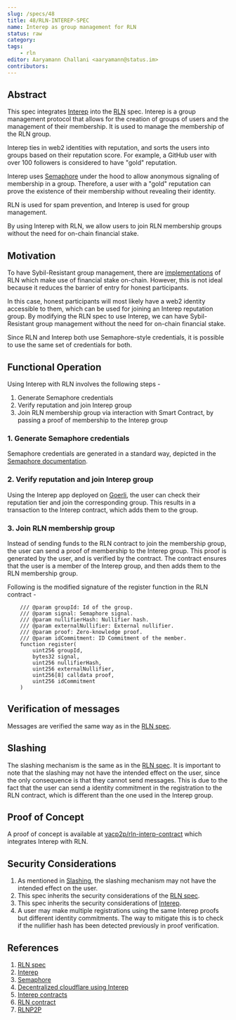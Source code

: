 ```yaml
---
slug: /specs/48
title: 48/RLN-INTEREP-SPEC
name: Interep as group management for RLN
status: raw
category:  
tags: 
    - rln
editor: Aaryamann Challani <aaryamann@status.im>
contributors:
---
```


## Abstract

This spec integrates [Interep](https://interep.link) into the [RLN](https://rlnp2p.vac.dev/) spec. 
Interep is a group management protocol that allows for the creation of groups of users and the management of their membership. 
It is used to manage the membership of the RLN group.

Interep ties in web2 identities with reputation, and sorts the users into groups based on their reputation score.
For example, a GitHub user with over 100 followers is considered to have "gold" reputation.

Interep uses [Semaphore](https://semaphore.appliedzkp.org/) under the hood to allow anonymous signaling of membership in a group.
Therefore, a user with a "gold" reputation can prove the existence of their membership without revealing their identity.

RLN is used for spam prevention, and Interep is used for group management.

By using Interep with RLN, we allow users to join RLN membership groups without the need for on-chain financial stake.

## Motivation

To have Sybil-Resistant group management, there are [implementations](https://github.com/vacp2p/rln-contract) of RLN which make use of financial stake on-chain.
However, this is not ideal because it reduces the barrier of entry for honest participants.

In this case, honest participants will most likely have a web2 identity accessible to them, which can be used for joining an Interep reputation group.
By modifying the RLN spec to use Interep, we can have Sybil-Resistant group management without the need for on-chain financial stake.

Since RLN and Interep both use Semaphore-style credentials, it is possible to use the same set of credentials for both.

## Functional Operation

Using Interep with RLN involves the following steps -

1. Generate Semaphore credentials 
2. Verify reputation and join Interep group
3. Join RLN membership group via interaction with Smart Contract, by passing a proof of membership to the Interep group

### 1. Generate Semaphore credentials

Semaphore credentials are generated in a standard way, depicted in the [Semaphore documentation](https://semaphore.appliedzkp.org/docs/guides/identities#create-deterministic-identities).

### 2. Verify reputation and join Interep group

Using the Interep app deployed on [Goerli](https://goerli.interep.link/), the user can check their reputation tier and join the corresponding group.
This results in a transaction to the Interep contract, which adds them to the group.

### 3. Join RLN membership group

Instead of sending funds to the RLN contract to join the membership group, the user can send a proof of membership to the Interep group.
This proof is generated by the user, and is verified by the contract.
The contract ensures that the user is a member of the Interep group, and then adds them to the RLN membership group.

Following is the modified signature of the register function in the RLN contract -

```solidity
    /// @param groupId: Id of the group.
    /// @param signal: Semaphore signal.
    /// @param nullifierHash: Nullifier hash.
    /// @param externalNullifier: External nullifier.
    /// @param proof: Zero-knowledge proof.
    /// @param idCommitment: ID Commitment of the member.
    function register(
        uint256 groupId,
        bytes32 signal,
        uint256 nullifierHash,
        uint256 externalNullifier,
        uint256[8] calldata proof,
        uint256 idCommitment
    )
```

## Verification of messages

Messages are verified the same way as in the [RLN spec](https://rfc.vac.dev/spec/32/#verification).

## Slashing

The slashing mechanism is the same as in the [RLN spec](https://rfc.vac.dev/spec/32/#slashing).
It is important to note that the slashing may not have the intended effect on the user, since the only consequence is that they cannot send messages.
This is due to the fact that the user can send a identity commitment in the registration to the RLN contract, which is different than the one used in the Interep group.

## Proof of Concept

A proof of concept is available at [vacp2p/rln-interp-contract](https://github.com/vacp2p/rln-interep-contract) which integrates Interep with RLN.

## Security Considerations

1. As mentioned in [Slashing](#slashing), the slashing mechanism may not have the intended effect on the user.
2. This spec inherits the security considerations of the [RLN spec](https://rfc.vac.dev/spec/32/#security-considerations).
3. This spec inherits the security considerations of [Interep](https://docs.interep.link/).
4. A user may make multiple registrations using the same Interep proofs but different identity commitments. The way to mitigate this is to check if the nullifier hash has been detected previously in proof verification.

## References

1. [RLN spec](https://rfc.vac.dev/spec/32/)
2. [Interep](https://interep.link)
3. [Semaphore](https://semaphore.appliedzkp.org/)
4. [Decentralized cloudflare using Interep](https://ethresear.ch/t/decentralised-cloudflare-using-rln-and-rich-user-identities/10774)
5. [Interep contracts](https://github.com/interep-project/contracts)
6. [RLN contract](https://github.com/vacp2p/rln-contract)
7. [RLNP2P](https://rlnp2p.vac.dev/)
